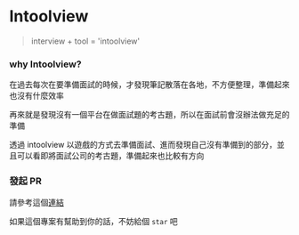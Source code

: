 # Intoolview

> interview + tool = 'intoolview'

### why Intoolview?

在過去每次在要準備面試的時候，才發現筆記散落在各地，不方便整理，準備起來也沒有什麼效率

再來就是發現沒有一個平台在做面試題的考古題，所以在面試前會沒辦法做充足的準備

透過 intoolview 以遊戲的方式去準備面試、進而發現自己沒有準備到的部分，並且可以看即將面試公司的考古題，準備起來也比較有方向

### 發起 PR

請參考這個[連結]()

如果這個專案有幫助到你的話，不妨給個 `star` 吧
